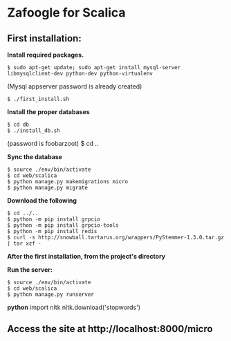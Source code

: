 # Zafoogle for Scalica

## First installation:

**Install required packages.**

    $ sudo apt-get update; sudo apt-get install mysql-server libmysqlclient-dev python-dev python-virtualenv
(Mysql appserver password is already created)

    $ ./first_install.sh

**Install the proper databases**

    $ cd db
    $ ./install_db.sh
(password is foobarzoot)
    $ cd ..

**Sync the database**

    $ source ./env/bin/activate
    $ cd web/scalica
    $ python manage.py makemigrations micro
    $ python manage.py migrate

**Download the following**

    $ cd ../.. 
    $ python -m pip install grpcio
    $ python -m pip install grpcio-tools
    $ python -m pip install redis
    $ curl -s http://snowball.tartarus.org/wrappers/PyStemmer-1.3.0.tar.gz | tar xzf -


**After the first installation, from the project's directory**

**Run the server:**

    $ source ./env/bin/activate
    $ cd web/scalica
    $ python manage.py runserver

**python**
    import nltk
    nltk.download('stopwords')

## Access the site at http://localhost:8000/micro
